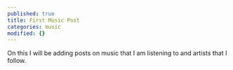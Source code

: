 ```yaml
---
published: true
title: First Music Post
categories: music
modified: {}
---
```

On this I will be adding posts on music that I am listening to and artists that I follow.
